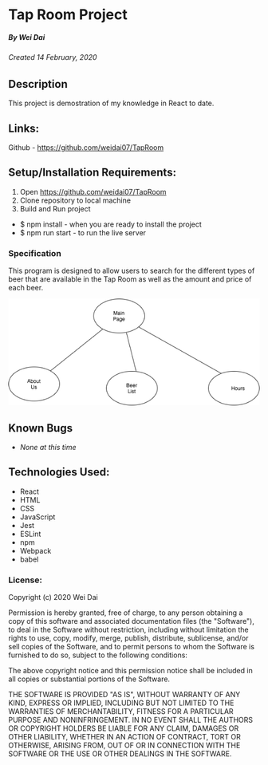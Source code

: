 # Tap Room Project
##### By Wei Dai
###### Created 14 February, 2020

## Description

This project is demostration of my knowledge in React to date. 

## Links:

Github - https://github.com/weidai07/TapRoom

## Setup/Installation Requirements:

1. Open https://github.com/weidai07/TapRoom
2. Clone repository to local machine 
3. Build and Run project

  - $ npm install - when you are ready to install the project 
  - $ npm run start - to run the live server

### Specification

This program is designed to allow users to search for the different types of beer that are available in the Tap Room as well as the amount and price of each beer. 

![Project Diagram](/ProjectDiagram.png)

## Known Bugs

* _None at this time_

## Technologies Used:

* React
* HTML
* CSS
* JavaScript
* Jest
* ESLint
* npm
* Webpack
* babel

### License:

Copyright (c) 2020 Wei Dai

Permission is hereby granted, free of charge, to any person obtaining a copy of this software and associated documentation files (the "Software"), to deal in the Software without restriction, including without limitation the rights to use, copy, modify, merge, publish, distribute, sublicense, and/or sell copies of the Software, and to permit persons to whom the Software is furnished to do so, subject to the following conditions:

The above copyright notice and this permission notice shall be included in all copies or substantial portions of the Software.

THE SOFTWARE IS PROVIDED "AS IS", WITHOUT WARRANTY OF ANY KIND, EXPRESS OR IMPLIED, INCLUDING BUT NOT LIMITED TO THE WARRANTIES OF MERCHANTABILITY, FITNESS FOR A PARTICULAR PURPOSE AND NONINFRINGEMENT. IN NO EVENT SHALL THE AUTHORS OR COPYRIGHT HOLDERS BE LIABLE FOR ANY CLAIM, DAMAGES OR OTHER LIABILITY, WHETHER IN AN ACTION OF CONTRACT, TORT OR OTHERWISE, ARISING FROM, OUT OF OR IN CONNECTION WITH THE SOFTWARE OR THE USE OR OTHER DEALINGS IN THE SOFTWARE.